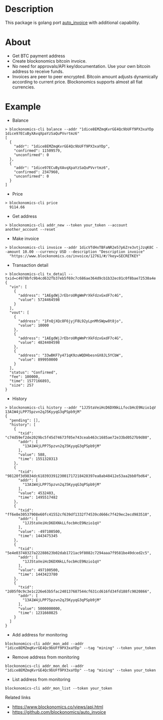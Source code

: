 # Description

This package is golang port [auto_invoice](https://github.com/blockonomics/auto_invoice) with additional capability.

# About

* Get BTC payment address
* Create blockonomics bitcoin invoice.
* No need for approvals/API key/documentation. Use your own bitcoin address to receive funds.
* Invoices are peer to peer encrypted. Bitcoin amount adjusts dynamically according to current price. Blockonomics 
supports almost all fiat currencies.

# Example

* Balance
```shell script
> blockonomics-cli balance --addr "1dice8EMZmqKvrGE4Qc9bUFf9PX3xaYDp 1dice97ECuByXAvqXpaYzSaQuPVvrtmz6"
[
  {
    "addr": "1dice8EMZmqKvrGE4Qc9bUFf9PX3xaYDp",
    "confirmed": 11509579,
    "unconfirmed": 0
  },
  {
    "addr": "1dice97ECuByXAvqXpaYzSaQuPVvrtmz6",
    "confirmed": 2347960,
    "unconfirmed": 0
  }
]
```
* Price
```shell script
> blockonomics-cli price
  9114.66
```
* Get address
```shell script
> blockonomics-cli addr_new --token your_token --account another_account --reset
```
* Make invoice
```shell script
> blockonomics-cli invoice --addr 1dicVTdHxTBFaNR2e57p6Zre3vtjJzqK8C --amount 10.00 --currency USD --description "Description invoice"
  "https://www.blockonomics.co/invoice/12761/#/?key=SECRETKEY"
```
* Transaction detail
```shell script
> blockonomics-cli tx_detail --txid=c4978bfc9b4cd632fb37eb5f69c7c686ae364d9cb1b32ec01c0f8bae72530a4e
{
  "vin": [
    {
      "address": "1AEgdWjJrEbroURgWmPrXkFdzxGxdF7c4G",
      "value": 5724464598
    }
  ],
  "vout": [
    {
      "address": "1FnQjXQc8F6jyjF8L92yLpnMhSWpw8t8jo",
      "value": 10000
    },
    {
      "address": "1AEgdWjJrEbroURgWmPrXkFdzxGxdF7c4G",
      "value": 4824404598
    },
    {
      "address": "33wBKF7y471qK9zuWQDHbesnGX8JL5YCbW",
      "value": 899950000
    }
  ],
  "status": "Confirmed",
  "fee": 100000,
  "time": 1577166893,
  "size": 257
}
```
* History
```shell script
> blockonomics-cli history --addr "1JJ5taVeiHcD6DXNkLLfocbHcE9Nzio1qV 13A1W4jLPP75pzvn2qJ5KyyqG3qPSpb9jM" 
{
  "pending": [],
  "history": [
    {
      "txid": "c74d59ef2de2029bc5f45d74673f05e743ceab463c1685ae72e33bd0527b9d80",
      "addr": [
        "13A1W4jLPP75pzvn2qJ5KyyqG3qPSpb9jM"
      ],
      "value": 588,
      "time": 1551328313
    },
    {
      "txid": "98120f3d9834dc61839339123001717218428397ea8ab48412e53aa2bb8fbd64",
      "addr": [
        "13A1W4jLPP75pzvn2qJ5KyyqG3qPSpb9jM"
      ],
      "value": 4532403,
      "time": 1495517482
    },
    {
      "txid": "ff6e8e30537908e60fc41552cf639df1332f74539cd666c7f429ec2ecd983510",
      "addr": [
        "1JJ5taVeiHcD6DXNkLLfocbHcE9Nzio1qV"
      ],
      "value": -497100500,
      "time": 1443475345
    },
    {
      "txid": "5e4e03748327a22288623b02dab1721ac9f8082c7294aaa7f9581be49dced2c5",
      "addr": [
        "1JJ5taVeiHcD6DXNkLLfocbHcE9Nzio1qV"
      ],
      "value": 497100500,
      "time": 1443423780
    },
    {
      "txid": "2d05f0c9c3e1c226e63b5fac240137687544cf631cd616fd34fd188fc9020866",
      "addr": [
        "13A1W4jLPP75pzvn2qJ5KyyqG3qPSpb9jM"
      ],
      "value": 5000000000,
      "time": 1231660825
    }
  ]
}
```
* Add address for monitoring
```shell script
blockonomics-cli addr_mon_add --addr "1dice8EMZmqKvrGE4Qc9bUFf9PX3xaYDp" --tag "mining" --token your_token
```
* Remove address from monitoring
```shell script
blockonomics-cli addr_mon_del --addr "1dice8EMZmqKvrGE4Qc9bUFf9PX3xaYDp" --tag "mining" --token your_token
```
* List address from monitoring
```shell script
blockonomics-cli addr_mon_list --token your_token
```

Related links
* https://www.blockonomics.co/views/api.html
* https://github.com/blockonomics/auto_invoice
